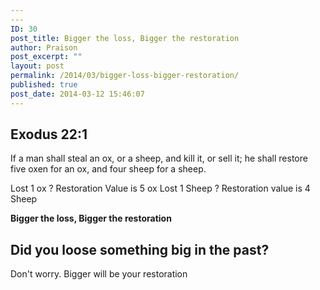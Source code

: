 ```yaml
---
---
ID: 30
post_title: Bigger the loss, Bigger the restoration
author: Praison
post_excerpt: ""
layout: post
permalink: /2014/03/bigger-loss-bigger-restoration/
published: true
post_date: 2014-03-12 15:46:07
---
```

<h2>Exodus 22:1</h2>
If a man shall steal an ox, or a sheep, and kill it, or sell it; he shall restore five oxen for an ox, and four sheep for a sheep.

Lost 1 ox ? Restoration Value is 5 ox
Lost 1 Sheep ? Restoration value is 4 Sheep

<b>Bigger the loss, Bigger the restoration</b>
<h2>Did you loose something big in the past?</h2>
Don't worry. Bigger will be your restoration